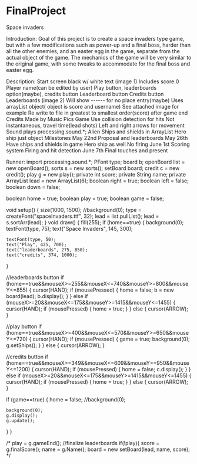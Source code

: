 # FinalProject
Space invaders



Introduction:
Goal of this project is to create a space invaders type game, but with a few modifications such as power-up and a final boss, harder than all the other enemies, and an easter egg in the game, separate from the actual object of the game. The mechanics of the game will be very similar to  the original game, with some tweaks to accommodate for the final boss and easter egg. 


Description:
 Start screen black w/ white text (image 1)
Includes score:0
Player name(can be edited by user)
Play button, leaderboards option(maybe), credits button
Leaderboard button
Credits button
Leaderboards  (image 2)
Will show ------ for no place entry(maybe)
Uses arrayList object( object is score and username)
See attached image for example
Re write to file in greatest to smallest order(score) after game end
Credits
Made by
Music
Pics
Game
Use collision detection for hits
Not  instantaneous, travel time(lead shots)
Left and right arrows for movement
Sound plays processing.sound.*;
Alien Ships and shields in ArrayList
Hero ship just object
Milestones
May 22nd
Proposal and leaderboards
May 26th 
Have ships and shields in game
Hero ship as well
No firing
June 1st
Scoring system
Firing and hit detection
June 7th
Final touches and present


Runner:
import processing.sound.*;
PFont type;
board b;
openBoard list = new openBoard();
sorts s = new sorts();
setBoard board;
credit c = new credit();
play g = new play();
private int score;
private String name;
private ArrayList<leaderboards> lead = new ArrayList<leaderboards>(6);
boolean right = true;
boolean left = false;
boolean down = false;

boolean home = true;
boolean play = true;
boolean game = false;



void setup() {
  size(1000, 1500);
  //background(0);
  type = createFont("spaceInvaders.ttf", 32);
  lead = list.pullList();
  lead = s.sortArr(lead);
}
void draw() {
  fill(255);
  if (home==true) {
    background(0);
    textFont(type, 75);
    text("Space Invaders", 145, 300);

    textFont(type, 50);
    text("Play", 425, 700);
    text("leaderboards", 275, 850);
    text("credits", 374, 1000);
  }

  //leaderboards button
  if (home==true&&mouseX>=255&&mouseX<=740&&mouseY>=800&&mouseY<=855) {
    cursor(HAND);
    if (mousePressed) {
      home = false;
      b = new board(lead);
      b.display();
    }
  } else if (mouseX>=20&&mouseX<=175&&mouseY>=1415&&mouseY<=1455) {
    cursor(HAND);
    if (mousePressed) {
      home = true;
    }
  } else {
    cursor(ARROW);
  }


  //play button
  if (home==true&&mouseX>=400&&mouseX<=570&&mouseY>=650&&mouseY<=720) {
    cursor(HAND);
    if (mousePressed) {
      game = true;
      background(0);
      g.setShips();
    }
  } else {
    cursor(ARROW);
  }




  //credits button
  if (home==true&&mouseX>=349&&mouseX<=609&&mouseY>=950&&mouseY<=1200) {
    cursor(HAND);
    if (mousePressed) {
      home = false;
      c.display();
    }
  } else if (mouseX>=20&&mouseX<=175&&mouseY>=1415&&mouseY<=1455) {
    cursor(HAND);
    if (mousePressed) {
      home = true;
    }
  } else {
    cursor(ARROW);
  }

  if (game==true) {
    home = false;
    //background(0);
    
    background(0);
    g.display();
    g.update();
   
    
  }
}



/*
 play = g.gameEnd();
 //finalize leaderboards
 if(!play){
 score = g.finalScore();
 name = g.Name();
 board = new setBoard(lead, name, score);
 */
